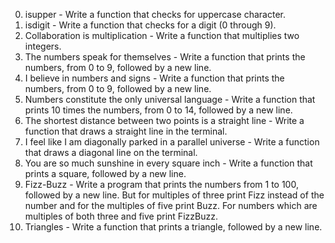 0. isupper - Write a function that checks for uppercase character.
1. isdigit - Write a function that checks for a digit (0 through 9).
2. Collaboration is multiplication - Write a function that multiplies two integers.
3. The numbers speak for themselves - Write a function that prints the numbers, from 0 to 9, followed by a new line.
4. I believe in numbers and signs - Write a function that prints the numbers, from 0 to 9, followed by a new line.
5. Numbers constitute the only universal language - Write a function that prints 10 times the numbers, from 0 to 14, followed by a new line.
6. The shortest distance between two points is a straight line - Write a function that draws a straight line in the terminal.
7. I feel like I am diagonally parked in a parallel universe - Write a function that draws a diagonal line on the terminal.
8. You are so much sunshine in every square inch - Write a function that prints a square, followed by a new line.
9. Fizz-Buzz - Write a program that prints the numbers from 1 to 100, followed by a new line. But for multiples of three print Fizz instead of the number and for the multiples of five print Buzz. For numbers which are multiples of both three and five print FizzBuzz.
10. Triangles - Write a function that prints a triangle, followed by a new line.

